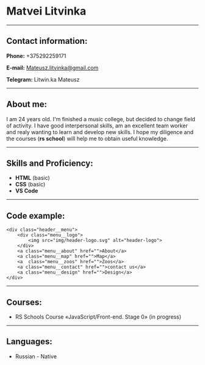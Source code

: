 # Matvei Litvinka
_______

## Contact information:
**Phone:** +375292259171

**E-mail:** Mateusz.litvinka@gmail.com

**Telegram:** Litwin.ka Mateusz

____

## About me:


I am 24 years old. I'm finished a music college, but decided to change field of activity. I have good interpersonal skills, am an excellent team worker and realy wanting to learn and develop new skills. I hope my diligence and the courses (**rs school**) will help me to obtain useful knowledge.



____
## Skills and Proficiency:
* **HTML** (basic)
* **CSS** (basic)
* **VS  Code**
____
## Code example:
``` 
<div class="header__menu">
	<div class="menu__logo">
		<img src="img/header-logo.svg" alt="header-logo">
	</div>
	<a class="menu__about" href="">About</a>
	<a class="menu__map" href="">Map</a>
	<a  class="menu__zoos" href="">Zoos</a>
	<a class="menu__contact" href="">contact us</a>
	<a class="menu__design" href="">Design</a>
</div>
```
____
## Courses:
* RS Schools Course «JavaScript/Front-end. Stage 0» (in progress)
____
## Languages:
* Russian - Native
